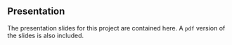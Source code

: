 ## Presentation

The presentation slides for this project are contained here. A `pdf` version of the slides is also included.
